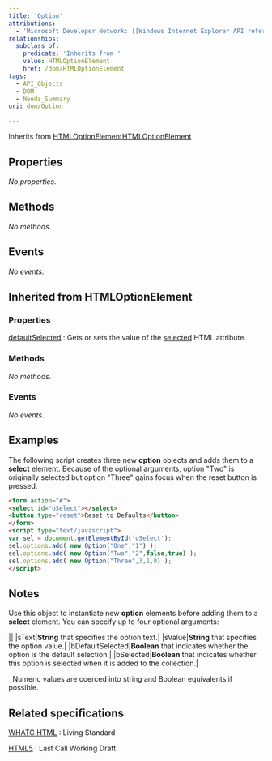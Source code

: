```yaml
---
title: 'Option'
attributions:
  - 'Microsoft Developer Network: [[Windows Internet Explorer API reference](http://msdn.microsoft.com/en-us/library/ie/hh828809%28v=vs.85%29.aspx) Article]'
relationships:
  subclass_of:
    predicate: 'Inherits from '
    value: HTMLOptionElement
    href: /dom/HTMLOptionElement
tags:
  - API_Objects
  - DOM
  - Needs_Summary
uri: dom/Option

---
```

Inherits from [HTMLOptionElement](/dom/HTMLOptionElement)[HTMLOptionElement](/dom/HTMLOptionElement)

## Properties

*No properties.*

## Methods

*No methods.*

## Events

*No events.*

## Inherited from HTMLOptionElement

### Properties

[defaultSelected](/dom/HTMLOptionElement/defaultSelected)
:   Gets or sets the value of the [selected](/html/attributes/selected) HTML attribute.

### Methods

*No methods.*

### Events

*No events.*

## Examples

The following script creates three new **option** objects and adds them to a **select** element. Because of the optional arguments, option "Two" is originally selected but option "Three" gains focus when the reset button is pressed.

``` html
<form action="#">
<select id="oSelect"></select>
<button type="reset">Reset to Defaults</button>
</form>
<script type="text/javascript">
var sel = document.getElementById('oSelect');
sel.options.add( new Option("One","1") );
sel.options.add( new Option("Two","2",false,true) );
sel.options.add( new Option("Three",3,1,0) );
</script>
```

## Notes

Use this object to instantiate new **option** elements before adding them to a **select** element. You can specify up to four optional arguments:

||
|sText|**String** that specifies the option text.|
|sValue|**String** that specifies the option value.|
|bDefaultSelected|**Boolean** that indicates whether the option is the default selection.|
|bSelected|**Boolean** that indicates whether this option is selected when it is added to the collection.|

  Numeric values are coerced into string and Boolean equivalents if possible.

## Related specifications

[WHATG HTML](http://www.whatwg.org/specs/web-apps/current-work/multipage/forms.html#the-option-element)
:   Living Standard

[HTML5](http://www.w3.org/TR/html5/forms.html#the-option-element)
:   Last Call Working Draft
